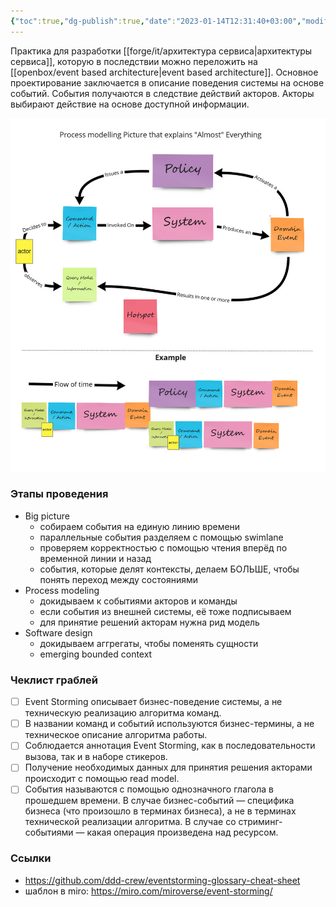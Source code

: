 ```yaml
---
{"toc":true,"dg-publish":true,"date":"2023-01-14T12:31:40+03:00","modified_at":"2024-11-06T11:08:59+03:00","permalink":"/forge/it/event storming/","dgPassFrontmatter":true}
---
```



Практика для разработки [[forge/it/архитектура сервиса|архитектуры сервиса]], которую в последствии можно переложить на [[openbox/event based architecture|event based architecture]]. Основное проектирование заключается в описание поведения системы на основе событий. События получаются в следствие действий акторов. Акторы выбирают действие на основе доступной информации.

![примерное поведение](https://github.com/ddd-crew/eventstorming-glossary-cheat-sheet/raw/master/_resources/process-picture.jpg)

### Этапы проведения

- Big picture
    - собираем события на единую линию времени
    - параллельные события разделяем с помощью swimlane
    - проверяем корректностью с помощью чтения вперёд по временной линии и назад
    - события, которые делят контексты, делаем БОЛЬШЕ, чтобы понять переход между состояниями
- Process modeling
    - докидываем к событиями акторов и команды
    - если события из внешней системы, её тоже подписываем
    - для принятие решений акторам нужна рид модель
- Software design
    - докидываем аггрегаты, чтобы поменять сущности
    - emerging bounded context

### Чеклист граблей

- [ ] Event Storming описывает бизнес-поведение системы, а не техническую реализацию алгоритма команд.
- [ ] В названии команд и событий используются бизнес-термины, а не техническое описание алгоритма работы.
- [ ] Соблюдается аннотация Event Storming, как в последовательности вызова, так и в наборе стикеров.
- [ ] Получение необходимых данных для принятия решения акторами происходит с помощью read model.
- [ ] События называются с помощью однозначного глагола в прошедшем времени. В случае бизнес-событий — специфика бизнеса (что произошло в терминах бизнеса), а не в терминах технической реализации алгоритма. В случае со стриминг-событиями — какая операция произведена над ресурсом.

### Ссылки

- https://github.com/ddd-crew/eventstorming-glossary-cheat-sheet
- шаблон в miro: https://miro.com/miroverse/event-storming/
